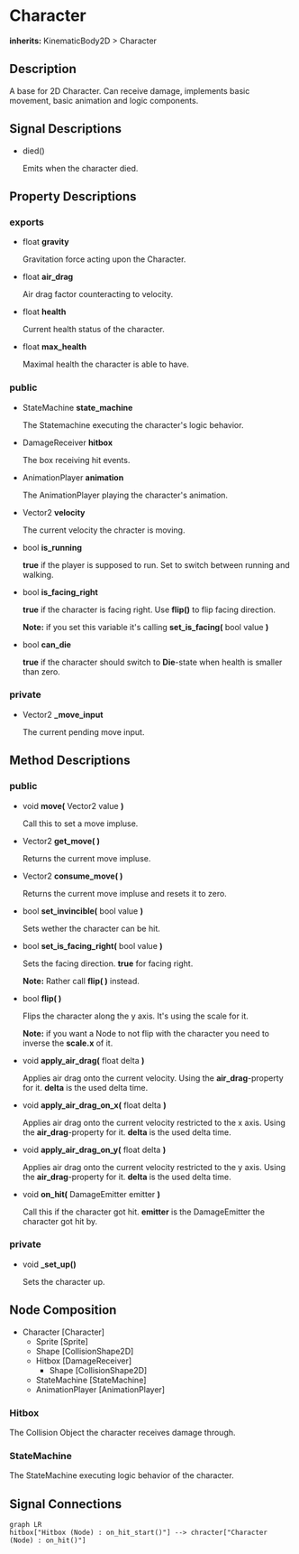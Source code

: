 # Character

**inherits:** KinematicBody2D > Character

## Description

A base for 2D Character. Can receive damage, implements basic movement, basic animation and logic components.

## Signal Descriptions

- died()

  Emits when the character died.

## Property Descriptions

### exports

- float **gravity**

  Gravitation force acting upon the Character.

- float **air_drag**

  Air drag factor counteracting to velocity.

- float **health**

  Current health status of the character.

- float **max_health**

  Maximal health the character is able to have.

### public

- StateMachine **state_machine**

  The Statemachine executing the character's logic behavior.

- DamageReceiver **hitbox**

  The box receiving hit events.

- AnimationPlayer **animation**

  The AnimationPlayer playing the character's animation.

- Vector2 **velocity**

  The current velocity the chracter is moving.

- bool **is_running**

  **true** if the player is supposed to run. Set to switch between running and walking.

- bool **is_facing_right**

  **true** if the character is facing right. Use **flip()** to flip facing direction. 
  
  **Note:** if you set this variable it's calling **set_is_facing(** bool value **)**

- bool **can_die**

  **true** if the character should switch to **Die**-state when health is smaller than zero.

### private

- Vector2 **_move_input**

  The current pending move input.


## Method Descriptions

### public

- void **move(** Vector2 value **)**
  
  Call this to set a move impluse.


- Vector2 **get_move( )**

  Returns the current move impluse.

- Vector2 **consume_move( )**

  Returns the current move impluse and resets it to zero.

- bool **set_invincible(** bool value **)**

  Sets wether the character can be hit.

- bool **set_is_facing_right(** bool value **)**

  Sets the facing direction. **true** for facing right. 

  **Note:** Rather call **flip( )** instead.

- bool **flip( )**

  Flips the character along the y axis. It's using the scale for it.

  **Note:** if you want a Node to not flip with the character you need to inverse the **scale.x** of it.

- void **apply_air_drag(** float delta **)**

  Applies air drag onto the current velocity. Using the **air_drag**-property for it. **delta** is the used delta time. 

- void **apply_air_drag_on_x(** float delta **)**

  Applies air drag onto the current velocity restricted to the x axis. Using the **air_drag**-property for it. **delta** is the used delta time. 

- void **apply_air_drag_on_y(** float delta **)**

  Applies air drag onto the current velocity restricted to the y axis. Using the **air_drag**-property for it. **delta** is the used delta time. 

- void **on_hit(** DamageEmitter emitter **)**

  Call this if the character got hit. **emitter** is the DamageEmitter the character got hit by.

### private

- void **_set_up()**

  Sets the character up.

## Node Composition

  - Character [Character]
    - Sprite [Sprite]
    - Shape [CollisionShape2D]
    - Hitbox [DamageReceiver]
      - Shape [CollisionShape2D]
    - StateMachine [StateMachine]
    - AnimationPlayer [AnimationPlayer]

  ### Hitbox

  The Collision Object the character receives damage through.

  ### StateMachine

  The StateMachine executing logic behavior of the character.

## Signal Connections

 ```mermaid
 graph LR
hitbox["Hitbox (Node) : on_hit_start()"] --> chracter["Character (Node) : on_hit()"]
```